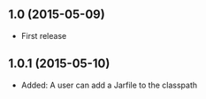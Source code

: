 ## 1.0 (2015-05-09)

* First release

## 1.0.1 (2015-05-10)

* Added: A user can add a Jarfile to the classpath

